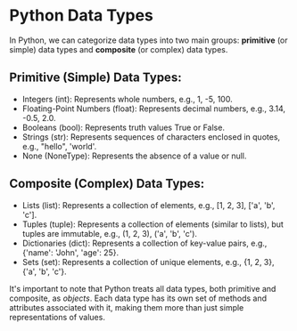 # Python Data Types

In Python, we can categorize data types into two main groups: **primitive** (or simple) data types and **composite** (or complex) data types.

## Primitive (Simple) Data Types:
- Integers (int): Represents whole numbers, e.g., 1, -5, 100.
- Floating-Point Numbers (float): Represents decimal numbers, e.g., 3.14, -0.5, 2.0.
- Booleans (bool): Represents truth values True or False.
- Strings (str): Represents sequences of characters enclosed in quotes, e.g., "hello", 'world'.
- None (NoneType): Represents the absence of a value or null.

## Composite (Complex) Data Types:
- Lists (list): Represents a collection of elements, e.g., [1, 2, 3], ['a', 'b', 'c'].
- Tuples (tuple): Represents a collection of elements (similar to lists), but tuples are immutable, e.g., (1, 2, 3), ('a', 'b', 'c').
- Dictionaries (dict): Represents a collection of key-value pairs, e.g., {'name': 'John', 'age': 25}.
- Sets (set): Represents a collection of unique elements, e.g., {1, 2, 3}, {'a', 'b', 'c'}.

It's important to note that Python treats all data types, both primitive and composite, as *objects*. Each data type has its own set of methods and attributes associated with it, making them more than just simple representations of values.

